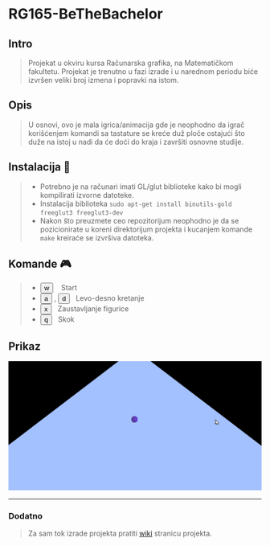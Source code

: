 # RG165-BeTheBachelor



## Intro

>Projekat u okviru kursa Računarska grafika, 
na Matematičkom fakultetu.
>Projekat je trenutno u fazi izrade i u narednom
periodu biće izvršen veliki broj izmena i popravki
na istom.

## Opis
> U osnovi, ovo je mala igrica/animacija
gde je neophodno da igrač korišćenjem komandi
sa tastature se kreće duž ploče ostajući što
duže na istoj u nadi da će doći do kraja
i završiti osnovne studije.

## Instalacija :construction:
>- Potrebno je na računari imati GL/glut biblioteke kako 
bi mogli kompilirati izvorne datoteke. 
>- Instalacija biblioteka `sudo apt-get install binutils-gold freeglut3 freeglut3-dev `
>- Nakon što preuzmete ceo repozitorijum 
neophodno je da se pozicionirate u koreni
direktorijum projekta i kucanjem komande `make`
kreiraće se izvršiva datoteka.



## Komande  :video_game:
>* <button>w</button> &nbsp;&nbsp; Start
>* <button>a</button> , <button>d</button> &nbsp;&nbsp;Levo-desno kretanje
>* <button>x</button>&nbsp;&nbsp; Zaustavljanje figurice
>* <button>q</button>&nbsp;&nbsp; Skok

## Prikaz
![Prikaz](screenshots/1_report.png)


---

### Dodatno
>Za sam tok izrade projekta pratiti 
[wiki](https://github.com/MATF-RG18/RG165-bethebachelor/wiki/Izve%C5%A1taji) 
stranicu projekta.
